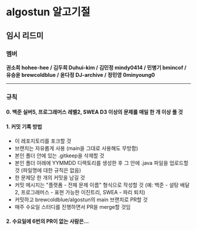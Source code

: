 # algostun 알고기절

## 임시 리드미

### 멤버

**권소희 hohee-hee / 김두희 Duhui-kim / 김민정 mindy0414 / 민병기 bmincof / 유승윤 brewcoldblue / 윤다정 DJ-archive / 정민영 0minyoung0**

---

### 규칙

#### 0. 백준 실버5, 프로그래머스 레벨2, SWEA D3 이상의 문제를 매일 한 개 이상 풀 것

#### 1. 커밋 기록 방법

- 이 레포지토리를 포크할 것
- 브랜치는 자유롭게 사용 (main을 그대로 사용해도 무방함)
- 본인 폴더 안에 있는 .gitkeep을 삭제할 것
- 본인 폴더 아래에 YYMMDD 디렉토리를 생성한 후 그 안에 .java 파일을 업로드할 것 (파일명에 대한 규칙은 없음)
- 한 문제당 한 개의 커밋을 남길 것
- 커밋 메시지는 "플랫폼 - 전체 문제 이름" 형식으로 작성할 것
  (예: 백준 - 설탕 배달 2, 프로그래머스 - 표현 가능한 이진트리, SWEA - 파리 퇴치)
- 커밋하고 brewcoldblue/algostun의 main 브랜치로 PR할 것
- 매주 수요일 스터디를 진행하면서 PR을 merge할 것임

#### 2. 수요일에 6번의 PR이 없는 사람은…
